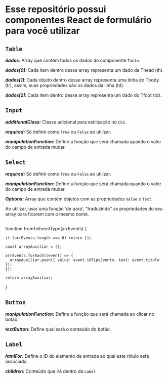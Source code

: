 # Esse repositório possui componentes React de formulário para você utilizar

## `Table`

 ***dados***: Array que contém todos os dados do componente `Table`.
 
 ***dados[0]***: Cada item dentro desse array representa um dado da Thead (th).
 
 ***dados[1]***: Cada objeto dentro desse array representa uma linha do Tbody (tr), assim, suas propriedades são os dados da linha (td).

  ***dados[2]***: Cada item dentro desse array representa um dado do Tfoot (td).



##
## `Input`
 
 ***additionalClass:*** Classe adicional para estilização no `CSS`.

 ***required:*** Só definir como `True` ou `False` ao utilizar.

 ***manipulationFunction:*** Define a função que será chamada quando o valor do campo de entrada mudar.


 ##
 ## `Select`


***required:*** Só definir como `True` ou `False` ao utilizar.

***manipulationFunction:*** Define a função que será chamada quando o valor do campo de entrada mudar.
 

 ***Options:*** Array que contém objetos com as propriedades `Value` e  `Text`.
 
 Ao utilizar, usar uma função 'de para', "traduzindo" as propriedades do seu array para ficarem com o mesmo nome.

 ##
 
 function fromToEventType(arrEvents) {


    if (arrEvents.length === 0) return [];

    const arrayAuxiliar = [];

    arrEvents.forEach((event) => {
      arrayAuxiliar.push({ value: event.idTipoEvento, text: event.titulo });
    });

    return arrayAuxiliar;
  }


## `Button`

***manipulationFunction:*** Define a função que será chamada ao clicar no botão.

***textButton:*** Define qual será o conteúdo do botão.


##
## `Label`

***htmlFor:*** Define o ID do elemento de entrada ao qual este rótulo está associado.

***children:*** Conteúdo que irá dentro da `Label`